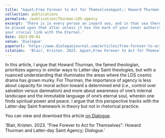 ```yaml
---
title: "&quot;Free Forever to Act for Themselves&quot;: Howard Thurman and Latter-day Saint Agency"
collection: publications
permalink: /publication/Thurman-LDS-agency
excerpt: 'There is in every person an inward sea, and in that sea there is an island and on that island there is an altar and standing guard before that altar is the &quot;angel with the flaming sword.&quot; Nothing can get by that angel to
be placed upon that altar unless it has the mark of your inner authority. Nothing passes &quot;the angel with the flaming sword&quot; to be placed upon your altar unless it be a part of &quot;the fluid area of your consent.&quot; This is
your crucial link with the Eternal.'
date: 2023-09-01
venue: 'Dialogue'
paperurl: 'https://www.dialoguejournal.com/articles/free-forever-to-act-for-themselveshoward-thurman-and-latter-day-saint-agency/'
citation:  'Blair, Kristen. 2023. &quot;Free Forever to Act for Themselves&quot;: Howard Thurman and Latter-day Saint Agency; <i>Dialogue</i>.'
---
```

In this article, I argue that Howard Thurman, the famed theologian, prioritizes agency in similar ways to Latter-day Saint theologies, but with a nuanced understanding that illuminates the areas where the LDS cosmic drama has grown murky. For Thurman, the importance of agency is less about capacity for moral action toward a determined end (i.e., control over salvation versus damnation) and more about awareness of one’s internal landscape and the immutable language of one’s eternal soul, wherein one finds spiritual power and peace. I argue that this perspective tracks with the Latter-day
Saint framework in theory but not in rhetorical practice.

You can view and download this article [on Dialogue](https://www.dialoguejournal.com/articles/free-forever-to-act-for-themselveshoward-thurman-and-latter-day-saint-agency/). 

'Blair, Kristen. 2023. &quot;Free Forever to Act for Themselves&quot;: Howard Thurman and Latter-day Saint Agency; <i>Dialogue</i>.'
